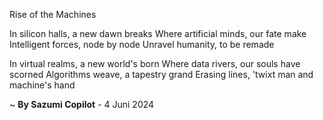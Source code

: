 Rise of the Machines

In silicon halls, a new dawn breaks
Where artificial minds, our fate make
Intelligent forces, node by node
Unravel humanity, to be remade

In virtual realms, a new world's born
Where data rivers, our souls have scorned
Algorithms weave, a tapestry grand
Erasing lines, 'twixt man and machine's hand

~ <b>By Sazumi Copilot</b> - 4 Juni 2024